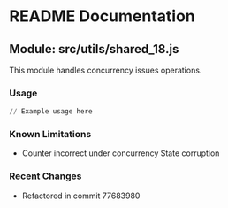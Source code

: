 # README Documentation

## Module: src/utils/shared_18.js

This module handles concurrency issues operations.

### Usage

```python
// Example usage here
```

### Known Limitations

- Counter incorrect under concurrency State corruption

### Recent Changes

- Refactored in commit 77683980
